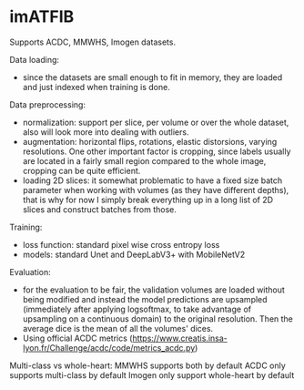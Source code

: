 # imATFIB

Supports ACDC, MMWHS, Imogen datasets.

Data loading:
- since the datasets are small enough to fit in memory, they are loaded and just indexed when training is done.

Data preprocessing:
- normalization: support per slice, per volume or over the whole dataset, also will look more into dealing with outliers.
- augmentation: horizontal flips, rotations, elastic distorsions, varying resolutions. One other important factor is cropping, since labels usually are located in a fairly small region compared to the whole image, cropping can be quite efficient.
- loading 2D slices: it somewhat problematic to have a fixed size batch parameter when working with volumes (as they have different depths), that is why for now I simply break everything up in a long list of 2D slices and construct batches from those.

Training:
- loss function: standard pixel wise cross entropy loss
- models: standard Unet and DeepLabV3+ with MobileNetV2

Evaluation:
- for the evaluation to be fair, the validation volumes are loaded without being modified and instead the model predictions are upsampled (immediately after applying logsoftmax, to take advantage of upsampling on a continuous domain) to the original resolution. Then the average dice is the mean of all the volumes' dices. 
- Using official ACDC metrics (https://www.creatis.insa-lyon.fr/Challenge/acdc/code/metrics_acdc.py)

Multi-class vs whole-heart:
MMWHS supports both by default
ACDC only supports multi-class by default
Imogen only support whole-heart by default
